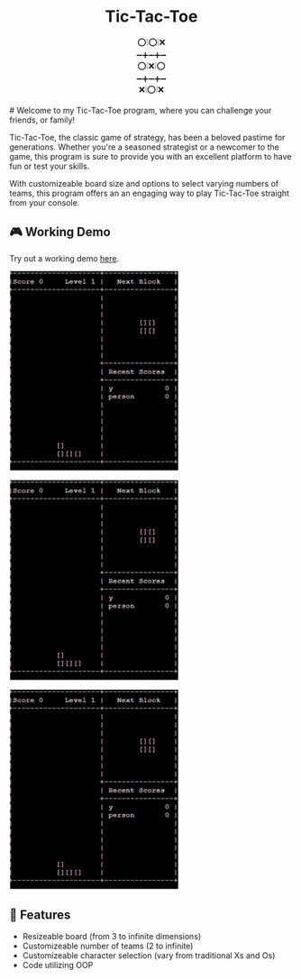 <h1 align="center"> Tic-Tac-Toe </h1>
<p align="center">
⁣⭕❕⭕❕❌ <br>
➖➕➖➕➖ <br>
⭕❕⁣❌❕⭕ <br>
➖➕➖➕➖ <br>
❌❕⭕❕❌ <br>
</p>
#
Welcome to my Tic-Tac-Toe program, where you can challenge your friends, or family!

Tic-Tac-Toe, the classic game of strategy, has been a beloved pastime for generations. Whether you're a seasoned strategist or a newcomer to the game, this program is sure to provide you with an excellent platform to have fun or test your skills. 

With customizeable board size and options to select varying numbers of teams, this program offers an an engaging way to play Tic-Tac-Toe straight from your console. 

## 🎮 Working Demo

Try out a working demo [here](https://onlinegdb.com/S1LLdhutl).
<p align="left" style="">
  <img src="https://raw.githubusercontent.com/AndyDerevyanko/Console-Tetris/main/images/demo.png" alt="demo" width="300">
</p>
<p align="left" style="">
  <img src="https://raw.githubusercontent.com/AndyDerevyanko/Console-Tetris/main/images/demo.png" alt="demo2" width="300">
</p>
<p align="left" style="">
  <img src="https://raw.githubusercontent.com/AndyDerevyanko/Console-Tetris/main/images/demo.png" alt="demo3" width="300">
</p>

## 🧩 Features

- Resizeable board (from 3 to infinite dimensions)
- Customizeable number of teams (2 to infinite)
- Customizeable character selection (vary from traditional Xs and Os)
- Code utilizing OOP 




